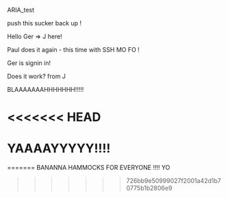 ARIA_test

push this sucker back up !


Hello Ger => J here!

Paul does it again - this time with SSH MO FO !



Ger is signin in!


Does it work? from J


BLAAAAAAAHHHHHHH!!!!!

<<<<<<< HEAD
================

YAAAAYYYYY!!!!
================
=======
BANANNA HAMMOCKS FOR EVERYONE !!!!
YO

>>>>>>> 726bb9e50999027f2001a42d1b70775b1b2806e9

